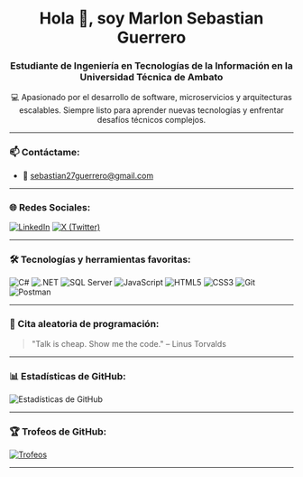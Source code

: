 <h1 align="center">Hola 👋, soy Marlon Sebastian Guerrero</h1>
<h3 align="center">Estudiante de Ingeniería en Tecnologías de la Información en la Universidad Técnica de Ambato</h3>

<p align="center">
  💻 Apasionado por el desarrollo de software, microservicios y arquitecturas escalables.  
  Siempre listo para aprender nuevas tecnologías y enfrentar desafíos técnicos complejos.
</p>

---

### 📫 Contáctame:
- 📧 sebastian27guerrero@gmail.com

---

### 🌐 Redes Sociales:
[![LinkedIn](https://img.shields.io/badge/LinkedIn-blue?logo=linkedin&style=for-the-badge)](https://linkedin.com/)
[![X (Twitter)](https://img.shields.io/badge/X-black?logo=twitter&style=for-the-badge)](https://x.com/)

---

### 🛠️ Tecnologías y herramientas favoritas:
![C#](https://img.shields.io/badge/-CSharp-239120?style=flat-square&logo=c-sharp&logoColor=white)
![.NET](https://img.shields.io/badge/-.NET-512BD4?style=flat-square&logo=dotnet&logoColor=white)
![SQL Server](https://img.shields.io/badge/-SQL%20Server-CC2927?style=flat-square&logo=microsoft-sql-server&logoColor=white)
![JavaScript](https://img.shields.io/badge/-JavaScript-F7DF1E?style=flat-square&logo=javascript&logoColor=black)
![HTML5](https://img.shields.io/badge/-HTML5-E34F26?style=flat-square&logo=html5&logoColor=white)
![CSS3](https://img.shields.io/badge/-CSS3-1572B6?style=flat-square&logo=css3&logoColor=white)
![Git](https://img.shields.io/badge/-Git-F05032?style=flat-square&logo=git&logoColor=white)
![Postman](https://img.shields.io/badge/-Postman-FF6C37?style=flat-square&logo=postman&logoColor=white)

---

### 🧠 Cita aleatoria de programación:
> "Talk is cheap. Show me the code." – Linus Torvalds

---

### 📊 Estadísticas de GitHub:

![Estadísticas de GitHub](https://github-readme-stats.vercel.app/api?username=SebastianGuerrero27&show_icons=true&theme=github_dark)

---

### 🏆 Trofeos de GitHub:

[![Trofeos](https://github-profile-trophy.vercel.app/?username=SebastianGuerrero27&theme=onedark)](https://github.com/ryo-ma/github-profile-trophy)

---

